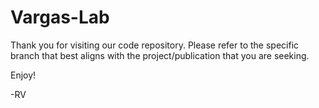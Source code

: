 # Vargas-Lab

Thank you for visiting our code repository. Please refer to the specific branch that best aligns with the project/publication that you are seeking. 

Enjoy!

-RV
